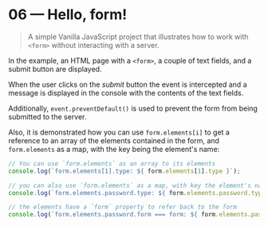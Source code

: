 # 06 &mdash; Hello, form!
> A simple Vanilla JavaScript project that illustrates how to work with `<form>` without interacting with a server.

In the example, an HTML page with a `<form>`, a couple of text fields, and a submit button are displayed.

When the user clicks on the *submit* button the event is intercepted and a message is displayed in the console with the contents of the text fields.

Additionally, `event.preventDefault()` is used to prevent the form from being submitted to the server.

Also, it is demonstrated how you can use `form.elements[i]` to get a reference to an array of the elements contained in the form, and `form.elements` as a map, with the key being the element's name:

```javascript
// You can use `form.elements` as an array to its elements
console.log(`form.elements[1].type: ${ form.elements[1].type }`);

// you can also use `form.elements` as a map, with key the element's name:
console.log(`form.elements.password.type: ${ form.elements.password.type }`);

// the elements have a `form` property to refer back to the form
console.log(`form.elements.password.form === form: ${ form.elements.password.form === form }`);
```




